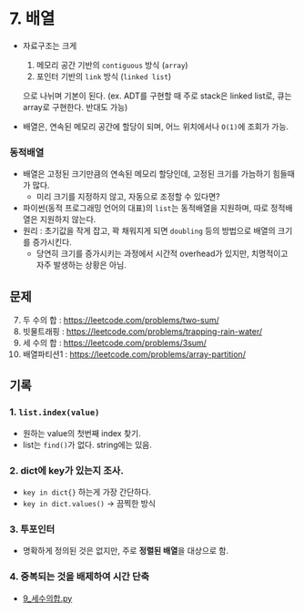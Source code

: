 # 7. 배열

- 자료구조는 크게

  1. 메모리 공간 기반의 `contiguous` 방식 (`array`)
  2. 포인터 기반의 `link` 방식 (`linked list`)

  으로 나뉘며 기본이 된다. (ex. ADT를 구현할 때 주로 stack은 linked list로, 큐는 array로 구현한다. 반대도 가능)

- 배열은, 연속된 메모리 공간에 할당이 되며, 어느 위치에서나 `O(1)`에 조회가 가능.

### 동적배열

- 배열은 고정된 크기만큼의 연속된 메모리 할당인데, 고정된 크기를 가늠하기 힘들때가 많다.
  - 미리 크기를 지정하지 않고, 자동으로 조정할 수 있다면?
- 파이썬(동적 프로그래밍 언어의 대표)의 `list`는 동적배열을 지원하며, 따로 정적배열은 지원하지 않는다.
- 원리 : 초기값을 작게 잡고, 꽉 채워지게 되면 `doubling` 등의 방법으로 배열의 크기를 증가시킨다.
  - 당연히 크기를 증가시키는 과정에서 시간적 overhead가 있지만, 치명적이고 자주 발생하는 상황은 아님.

## 문제

7. 두 수의 합 : https://leetcode.com/problems/two-sum/
8. 빗물트래핑 : https://leetcode.com/problems/trapping-rain-water/
9. 세 수의 합 : https://leetcode.com/problems/3sum/
10. 배열파티션1 : https://leetcode.com/problems/array-partition/

## 기록

### 1. `list.index(value)`

- 원하는 value의 첫번째 index 찾기.
- list는 `find()`가 없다. string에는 있음.

### 2. dict에 key가 있는지 조사.

- `key in dict{}` 하는게 가장 간단하다.
- `key in dict.values()` -> 끔찍한 방식

### 3. 투포인터

- 명확하게 정의된 것은 없지만, 주로 **정렬된 배열**을 대상으로 함.

### 4. 중복되는 것을 배제하여 시간 단축

- [9\_세수의합.py](./9_세수의합.py)

